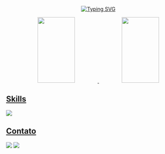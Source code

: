 <div align="center">
  
 [![Typing SVG](https://readme-typing-svg.demolab.com?font=Fira+Code&weight=500&size=23&pause=1000&color=6AFFBD&random=false&width=435&lines=Ol%C3%A1!+Me+chamo+Marcos+Colella;Sou+Desenvolvedor+Front+End)](https://git.io/typing-svg)

</div>


<div align="center">
  <a href="https://github.com/ColellaDev">
  <img height="180em" width="45%" src="https://github-readme-stats.vercel.app/api?username=colelladev&show_icons=true&theme=aura&include_all_commits=true&count_private=true"/>
  <img height="180em" width="45%" src="https://github-readme-stats.vercel.app/api/top-langs/?username=colelladev&layout=compact&langs_count=7&theme=aura"/>
</div>
    
## Skills 
  <img src="https://skillicons.dev/icons?i=html,css,javascript,typescript,react,nextjs,styledcomponents,materialui,vite,figma,git,github,nodejs,sqlite">
  <br>

## Contato
<div>
  <a href="https://www.linkedin.com/in/marcos-colella-esteves-952a3866/" target="_blank"><img src="https://img.shields.io/badge/-LinkedIn-%230077B5?style=for-the-badge&logo=linkedin&logoColor=white" target="_blank"></a> 
  <a href = "mailto:marcos.colella@gmail.com"><img src="https://img.shields.io/badge/Gmail-D14836?style=for-the-badge&logo=gmail&logoColor=white" target="_blank"></a>
</div>
